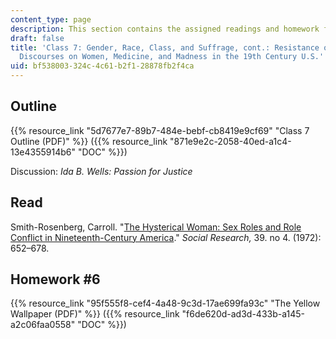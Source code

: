 ```yaml
---
content_type: page
description: This section contains the assigned readings and homework for this session.
draft: false
title: 'Class 7: Gender, Race, Class, and Suffrage, cont.: Resistance or Illness?
  Discourses on Women, Medicine, and Madness in the 19th Century U.S.'
uid: bf538003-324c-4c61-b2f1-28878fb2f4ca
---
```

## Outline

{{% resource_link "5d7677e7-89b7-484e-bebf-cb8419e9cf69" "Class 7 Outline (PDF)" %}} ({{% resource_link "871e9e2c-2058-40ed-a1c4-13e4355914b6" "DOC" %}})

Discussion: *Ida B. Wells: Passion for Justice*

## Read

Smith-Rosenberg, Carroll. "[The Hysterical Woman: Sex Roles and Role Conflict in Nineteenth-Century America](https://www.jstor.org/stable/40970115)." *Social Research,* 39. no 4. (1972): 652–678.

## Homework #6

{{% resource_link "95f555f8-cef4-4a48-9c3d-17ae699fa93c" "The Yellow Wallpaper (PDF)" %}} ({{% resource_link "f6de620d-ad3d-433b-a145-a2c06faa0558" "DOC" %}})